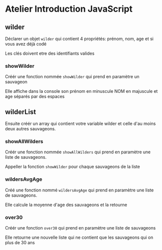 # Atelier Introduction JavaScript

## wilder
Déclarer un objet `wilder` qui contient 4 propriétés:
  prénom, nom, age et si vous avez déjà codé

Les clés doivent etre des identifiants valides

### showWilder
Créér une fonction nommée `showWilder` qui prend en paramètre un sauvageon

Elle affiche dans la console son prénom en minuscule NOM en majuscule et age
séparés par des espaces

## wilderList
Ensuite créér un array qui contient votre variable wilder et celle d'au moins
deux autres sauvageons.

### showAllWilders
Créér une fonction nommée `showAllWilders` qui prend en paramètre une liste
de sauvageons.

Appeller la fonction `showWilder` pour chaque sauvageons de la liste

### wildersAvgAge
Créé une fonction nommé `wildersAvgAge` qui prend en paramètre une liste
de sauvageons.

Elle calcule la moyenne d'age des sauvageons et la retourne

### over30
Créér une fonction `over30` qui prend en paramètre une liste de sauvageons

Elle retourne une nouvelle liste qui ne contient que les sauvageons qui on plus
de 30 ans


